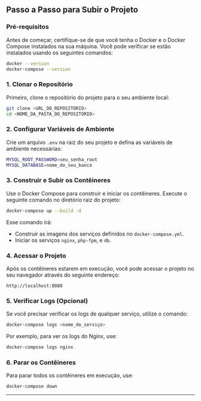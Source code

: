 ## Passo a Passo para Subir o Projeto

### Pré-requisitos

Antes de começar, certifique-se de que você tenha o Docker e o Docker Compose instalados na sua máquina. Você pode verificar se estão instalados usando os seguintes comandos:

```bash
docker --version
docker-compose --version
```

### 1. Clonar o Repositório

Primeiro, clone o repositório do projeto para o seu ambiente local:

```bash
git clone <URL_DO_REPOSITORIO>
cd <NOME_DA_PASTA_DO_REPOSITORIO>
```

### 2. Configurar Variáveis de Ambiente

Crie um arquivo `.env` na raiz do seu projeto e defina as variáveis de ambiente necessárias:

```bash
MYSQL_ROOT_PASSWORD=seu_senha_root
MYSQL_DATABASE=nome_do_seu_banco
```

### 3. Construir e Subir os Contêineres

Use o Docker Compose para construir e iniciar os contêineres. Execute o seguinte comando no diretório raiz do projeto:

```bash
docker-compose up --build -d
```

Esse comando irá:

- Construir as imagens dos serviços definidos no `docker-compose.yml`.
- Iniciar os serviços `nginx`, `php-fpm`, e `db`.

### 4. Acessar o Projeto

Após os contêineres estarem em execução, você pode acessar o projeto no seu navegador através do seguinte endereço:

```
http://localhost:8080
```

### 5. Verificar Logs (Opcional)

Se você precisar verificar os logs de qualquer serviço, utilize o comando:

```bash
docker-compose logs <nome_do_serviço>
```

Por exemplo, para ver os logs do Nginx, use:

```bash
docker-compose logs nginx
```

### 6. Parar os Contêineres

Para parar todos os contêineres em execução, use:

```bash
docker-compose down
```

---
